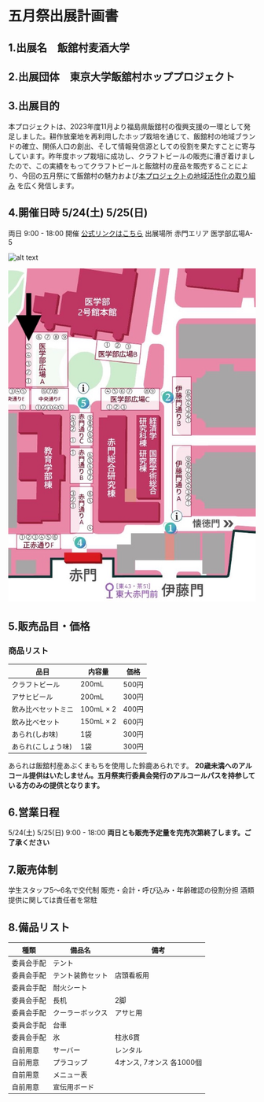 # 五月祭出展計画書

## 1.出展名　飯舘村麦酒大学

## 2.出展団体　東京大学飯舘村ホッププロジェクト

## 3.出展目的

本プロジェクトは、2023年度11月より福島県飯舘村の復興支援の一環として発足しました。耕作放棄地を再利用したホップ栽培を通じて、飯舘村の地域ブランドの確立、関係人口の創出、そして情報発信源としての役割を果たすことに寄与しています。昨年度ホップ栽培に成功し、クラフトビールの販売に漕ぎ着けましたので、この実績をもってクラフトビールと飯舘村の産品を販売することにより、今回の五月祭にて飯舘村の魅力および[本プロジェクトの地域活性化の取り組み](https://drive.google.com/file/d/1Om8E3GLatPO8rKZcP08Sf2zx0P8rqiJ3/view?usp=drive_link) を広く発信します。

## 4.開催日時 5/24(土) 5/25(日)

両日 9:00 - 18:00 開催 [公式リンクはこちら](https://gogatsusai.jp/98/visitor/) 
出展場所 赤門エリア 医学部広場A-5

![alt text](../Python/-2024/computervision/images/im_others/map_page1.jpg)

![alt text](map_page1_trimmed.jpg)

## 5.販売品目・価格

### 商品リスト

| 品目 | 内容量 | 価格 |
|--------------------|---------------|-------|
| クラフトビール | 200mL | 500円 |
| アサヒビール | 200mL | 300円 |
| 飲み比べセットミニ | 100mL × 2 | 400円 |
| 飲み比べセット | 150mL × 2 | 600円 |
| あられ(しお味) | 1袋 | 300円 |
| あられ(こしょう味) | 1袋 | 300円 |

あられは飯舘村産あぶくまもちを使用した鈴鹿あられです。
**20歳未満へのアルコール提供はいたしません。五月祭実行委員会発行のアルコールパスを持参している方のみの提供となります。**

## 6.営業日程

5/24(土) 5/25(日) 9:00 - 18:00
**両日とも販売予定量を完売次第終了します。ご了承ください**

## 7.販売体制

学生スタッフ5〜6名で交代制
販売・会計・呼び込み・年齢確認の役割分担
酒類提供に関しては責任者を常駐

## 8.備品リスト

| 種類 | 備品名 | 備考 |
| --- | --- | --- |
| 委員会手配 | テント | |
| 委員会手配 | テント装飾セット| 店頭看板用 |
| 委員会手配 | 耐火シート | |
| 委員会手配 | 長机 | 2脚 |
| 委員会手配 | クーラーボックス | アサヒ用 |
| 委員会手配 | 台車 | |
| 委員会手配 | 氷 | 柱氷6貫 |
| 自前用意 | サーバー | レンタル |
| 自前用意 | プラコップ | 4オンス, 7オンス 各1000個 |
| 自前用意 | メニュー表 | |
| 自前用意 | 宣伝用ボード | |
